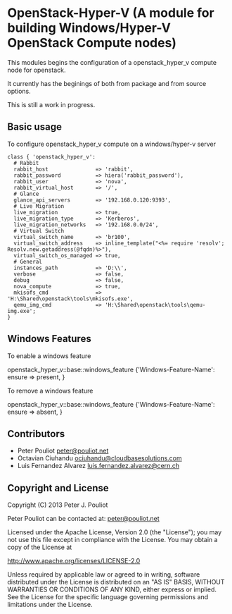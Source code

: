 OpenStack-Hyper-V (A module for building Windows/Hyper-V OpenStack Compute nodes)
=================================================================

This modules begins the configuration of a openstack_hyper_v compute node for openstack.

It currently has the beginings of both from package and from source options.

This is still a work in progress.

Basic usage
-----------

To configure openstack_hyper_v compute on a windows/hyper-v server

    class { 'openstack_hyper_v':
      # Rabbit
      rabbit_host               => 'rabbit',
      rabbit_password           => hiera('rabbit_password'),
      rabbit_user               => 'nova',
      rabbit_virtual_host       => '/',
      # Glance
      glance_api_servers        => '192.168.0.120:9393',
      # Live Migration
      live_migration            => true,
      live_migration_type       => 'Kerberos',
      live_migration_networks   => '192.168.0.0/24',
      # Virtual Switch
      virtual_switch_name       => 'br100',
      virtual_switch_address    => inline_template("<%= require 'resolv'; Resolv.new.getaddress(@fqdn)%>"),
      virtual_switch_os_managed => true,
      # General
      instances_path            => 'D:\\',
      verbose                   => false,
      debug                     => false,
      nova_compute              => true,
      mkisofs_cmd               => 'H:\Shared\openstack\tools\mkisofs.exe',
      qemu_img_cmd              => 'H:\Shared\openstack\tools\qemu-img.exe';
    }

Windows Features
----------------

To enable a windows feature

  openstack_hyper_v::base::windows_feature {'Windows-Feature-Name':
     ensure  => present,
  }

To remove a windows feature

  openstack_hyper_v::base::windows_feature {'Windows-Feature-Name':
     ensure  => absent,
  }

Contributors
------------

 * Peter Pouliot <peter@pouliot.net>
 * Octavian Ciuhandu <ociuhandu@cloudbasesolutions.com>
 * Luis Fernandez Alvarez <luis.fernandez.alvarez@cern.ch>


Copyright and License
---------------------

Copyright (C) 2013 Peter J. Pouliot

Peter Pouliot can be contacted at: peter@pouliot.net

Licensed under the Apache License, Version 2.0 (the "License");
you may not use this file except in compliance with the License.
You may obtain a copy of the License at

  http://www.apache.org/licenses/LICENSE-2.0

Unless required by applicable law or agreed to in writing, software
distributed under the License is distributed on an "AS IS" BASIS,
WITHOUT WARRANTIES OR CONDITIONS OF ANY KIND, either express or implied.
See the License for the specific language governing permissions and
limitations under the License.
